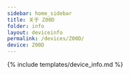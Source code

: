 ```yaml
---
sidebar: home_sidebar
title: 关于 Z00D
folder: info
layout: deviceinfo
permalink: /devices/Z00D/
device: Z00D
---
```

{% include templates/device_info.md %}
